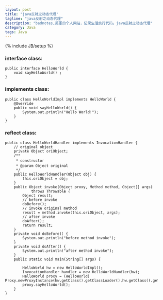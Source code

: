 ```yaml
---
layout: post
title: "java反射之动态代理"
tagline: "java反射之动态代理"
description: "badnotes,萬軍的个人网站，记录生活旅行代码。java反射之动态代理"
category: Java
tags: Java
---
```

{% include JB/setup %}

### interface class:

	public interface HelloWorld {
	    void sayHelloWorld() ;
	}

### implements class:

	public class HelloWorldImpl implements HelloWorld {
	    @Override
	    public void sayHelloWorld() {
	        System.out.println("Hello World!");
	    }
	}

### reflect class:

	public class HelloWorldHandler implements InvocationHandler {
		// original object
		private Object oriObject;
		/**
		 * constructor 　　
		 * @param Object original　　
		 */
		public HelloWorldHandler(Object obj) {
			this.oriObject = obj;
		}
		public Object invoke(Object proxy, Method method, Object[] args)
				throws Throwable {
			Object result;
			// before invoke
			doBefore();
			// invoke original method
			result = method.invoke(this.oriObject, args);
			// after invoke
			doAfter();
			return result;
		}
		private void doBefore() {
			System.out.println("before method invoke");
		}
		private void doAfter() {
			System.out.println("after method invoke");
		}
		public static void main(String[] args) {
	
			HelloWorld hw = new HelloWorldImpl();
			InvocationHandler handler = new HelloWorldHandler(hw);
			HelloWorld proxy = (HelloWorld) Proxy.newProxyInstance(hw.getClass().getClassLoader(),hw.getClass().getInterfaces(),handler);
			proxy.sayHelloWorld();
		}
	}

 